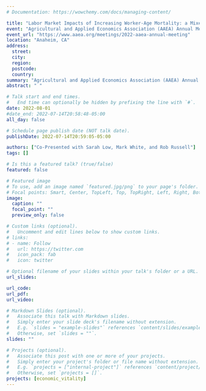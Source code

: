 ```yaml
---
# Documentation: https://wowchemy.com/docs/managing-content/

title: "Labor Market Impacts of Increasing Worker-Age Mortality: a Mixed Methods Analysis"
event: "Agricultural and Applied Economics Association (AAEA) Annual Meeting"
event_url: "https://www.aaea.org/meetings/2022-aaea-annual-meeting"
location: "Anaheim, CA"
address:
  street:
  city:
  region:
  postcode:
  country:
summary: "Agricultural and Applied Economics Association (AAEA) Annual Meeting"
abstract: " "

# Talk start and end times.
#   End time can optionally be hidden by prefixing the line with `#`.
date: 2022-08-01
#date_end: 2022-07-14T20:58:48-05:00
all_day: false

# Schedule page publish date (NOT talk date).
publishDate: 2022-07-14T20:59:05-05:00

authors: ["Co-Presented with Sarah Low, Mark White, and Rob Russell"]
tags: []

# Is this a featured talk? (true/false)
featured: false

# Featured image
# To use, add an image named `featured.jpg/png` to your page's folder.
# Focal points: Smart, Center, TopLeft, Top, TopRight, Left, Right, BottomLeft, Bottom, BottomRight.
image:
  caption: ""
  focal_point: ""
  preview_only: false

# Custom links (optional).
#   Uncomment and edit lines below to show custom links.
# links:
# - name: Follow
#   url: https://twitter.com
#   icon_pack: fab
#   icon: twitter

# Optional filename of your slides within your talk's folder or a URL.
url_slides:

url_code:
url_pdf:
url_video:

# Markdown Slides (optional).
#   Associate this talk with Markdown slides.
#   Simply enter your slide deck's filename without extension.
#   E.g. `slides = "example-slides"` references `content/slides/example-slides.md`.
#   Otherwise, set `slides = ""`.
slides: ""

# Projects (optional).
#   Associate this post with one or more of your projects.
#   Simply enter your project's folder or file name without extension.
#   E.g. `projects = ["internal-project"]` references `content/project/deep-learning/index.md`.
#   Otherwise, set `projects = []`.
projects: [economic_vitality]
---
```

